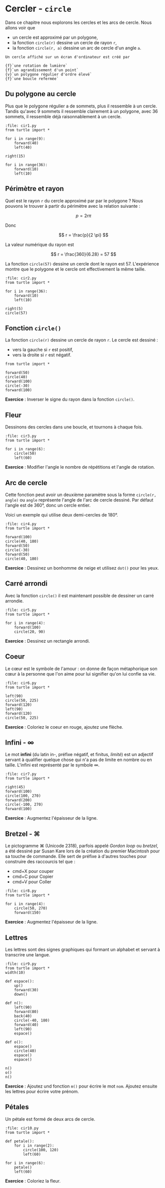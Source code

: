 # Cercler - `circle`

Dans ce chapitre nous explorons les cercles et les arcs de cercle. Nous allons voir que

- un cercle est approximé par un polygone,
- la fonction `circle(r)` dessine un cercle de rayon `r`,
- la fonction `circle(r, a)` dessine un arc de cercle d'un angle `a`.

```{question}
Un cercle affiché sur un écran d'ordinateur est créé par

{f}`une rotation de lumière`  
{f}`un agrandissement d'un point`  
{v}`un polygone régulier d'ordre élevé`  
{f}`une boucle refermée`
```

## Du polygone au cercle

Plus que le polygone régulier a de sommets, plus il ressemble à un cercle.
Tandis qu'avec 9 sommets il ressemble clairement à un polygone,
avec 36 sommets, il ressemble déjà raisonnablement à un cercle.

```{codeplay}
:file: cir1.py
from turtle import *

for i in range(9):
    forward(40)
    left(40)
    
right(15)

for i in range(36):
    forward(10)
    left(10)
```

## Périmètre et rayon

Quel est le rayon `r` du cercle approximé par par le polygone ?
Nous pouvons le trouver à partir du périmètre avec la relation suivante :

$$ p = 2r \pi $$

Donc

$$ r = \frac{p}{2 \pi} $$

La valeur numérique du rayon est

$$ r = \frac{360}{6.28} = 57 $$

La fonction `circle(57)` dessine un cercle dont le rayon est 57. L'expérience montre que le polygone et le cercle ont effectivement la même taille.

```{codeplay}
:file: cir2.py
from turtle import *

for i in range(36):
    forward(10)
    left(10)

right(5)
circle(57)
```

## Fonction `circle()`

La fonction `circle(r)` dessine un cercle de rayon `r`.
Le cercle est dessiné :

- vers la gauche si `r` est positif,
- vers la droite si `r` est négatif.

```{codeplay}
from turtle import *

forward(50)
circle(40)
forward(100)
circle(-30)
forward(100)
```

**Exercice** : Inverser le signe du rayon dans la fonction `circle()`.

## Fleur

Dessinons des cercles dans une boucle, et tournons à chaque fois.

```{codeplay}
:file: cir3.py
from turtle import *

for i in range(6):
    circle(50)
    left(60)
```

**Exercice** : Modifier l'angle le nombre de répétitions et l'angle de rotation.

## Arc de cercle

Cette fonction peut avoir un deuxième paramètre sous la forme `circle(r, angle)`
ou `angle` représente l'angle de l'arc de cercle dessiné.
Par défaut l'angle est de 360°, donc un cercle entier.

Voici un exemple qui utilise deux demi-cercles de 180°.

```{codeplay}
:file: cir4.py
from turtle import *

forward(100)
circle(40, 180)
forward(50)
circle(-30)
forward(50)
circle(40, 180)
```

**Exercice** : Dessinez un bonhomme de neige et utilisez `dot()` pour les yeux.

## Carré arrondi

Avec la fonction `circle()` il est maintenant possible de dessiner un carré arrondie.

```{codeplay}
:file: cir5.py
from turtle import *

for i in range(4):
    forward(100)
    circle(20, 90)
```

**Exercice** : Dessinez un rectangle arrondi.

## Coeur

Le cœur est le symbole de l'amour : on donne de façon métaphorique son cœur à la personne que l'on aime pour lui signifier qu'on lui confie sa vie.

```{codeplay}
:file: cir6.py
from turtle import *

left(90)
circle(50, 225)
forward(120)
left(90)
forward(120)
circle(50, 225)
```

**Exercice** : Coloriez le coeur en rouge, ajoutez une flèche.

## Infini - ∞

Le mot **infini** (du latin in-, préfixe négatif, et finitus, *limité*) est un adjectif servant à qualifier quelque chose qui n'a pas de limite en nombre ou en taille. L'infini est représenté par le symbole ∞.

```{codeplay}
:file: cir7.py
from turtle import *

right(45)
forward(100)
circle(100, 270)
forward(200)
circle(-100, 270)
forward(100)
```

**Exercice** : Augmentez l'épaisseur de la ligne.

## Bretzel - ⌘

Le pictogramme ⌘ (Unicode 2318), parfois appelé *Gordon loop* ou *bretzel*, a été dessiné par Susan Kare lors de la création du premier Macintosh pour sa touche de commande. Elle sert de préfixe à d'autres touches pour construire des raccourcis tel que :

- cmd+X pour couper
- cmd+C pour Copier
- cmd+V pour Coller

```{codeplay}
:file: cir8.py
from turtle import *

for i in range(4):
    circle(50, 270)
    forward(150)
```

**Exercice** : Augmentez l'épaisseur de la ligne.

## Lettres

Les lettres sont des signes graphiques qui formant un alphabet et servant à transcrire une langue.

```{codeplay}
:file: cir9.py
from turtle import *
width(10)

def espace():
    up()
    forward(30)
    down()

def n():
    left(90)
    forward(80)
    back(40)
    circle(-40, 180)
    forward(40)
    left(90)
    espace()

def o():
    espace()
    circle(40)
    espace()
    espace()

n()
o()
n()
```

**Exercice** : Ajoutez und fonction `m()` pour écrire le mot `nom`. Ajoutez ensuite les lettres pour écrire votre prénom.

## Pétales

Un pétale est formé de deux arcs de cercle.

```{codeplay}
:file: cir10.py
from turtle import *

def petale():
    for i in range(2):
        circle(100, 120)
        left(60)

for i in range(6):
    petale()
    left(60)
```

**Exercice** : Coloriez la fleur.
